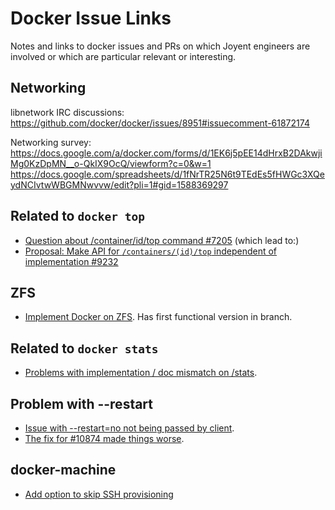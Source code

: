 # Docker Issue Links

Notes and links to docker issues and PRs on which Joyent engineers are involved
or which are particular relevant or interesting.


## Networking

libnetwork IRC discussions:
https://github.com/docker/docker/issues/8951#issuecomment-61872174

Networking survey: https://docs.google.com/a/docker.com/forms/d/1EK6j5pEE14dHrxB2DAkwjiMg0KzDpMN__o-QkIX9OcQ/viewform?c=0&w=1
https://docs.google.com/spreadsheets/d/1fNrTR25N6t9TEdEs5fHWGc3XQeydNCIvtwWBGMNwvvw/edit?pli=1#gid=1588369297


## Related to `docker top`

 * [Question about /container/id/top command #7205](https://github.com/docker/docker/issues/7205) (which lead to:)
 * [Proposal: Make API for `/containers/(id)/top` independent of implementation #9232](https://github.com/docker/docker/pull/9232)

## ZFS

 * [Implement Docker on ZFS](https://github.com/docker/docker/pull/7901). Has first functional version in branch.


## Related to `docker stats`

 * [Problems with implementation / doc mismatch on /stats](https://github.com/docker/docker/issues/10711).


## Problem with --restart

 * [Issue with --restart=no not being passed by client](https://github.com/docker/docker/issues/10874).
 * [The fix for #10874 made things worse](https://github.com/docker/docker/issues/12413).


## docker-machine

 * [Add option to skip SSH provisioning](https://github.com/docker/machine/issues/886)
